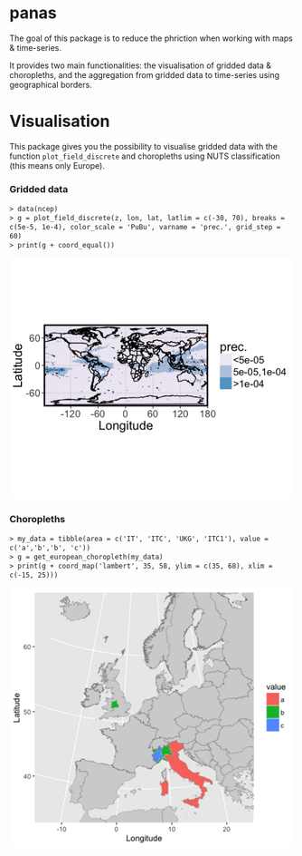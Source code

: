 panas
======
The goal of this package is to reduce the phriction when working with maps &amp; time-series.

It provides two main functionalities: the visualisation of gridded data & choropleths, and the aggregation from gridded data to time-series using geographical borders. 

# Visualisation
This package gives you the possibility to visualise gridded data with the function `plot_field_discrete` and choropleths using NUTS classification (this means only Europe). 

### Gridded data
```
> data(ncep)
> g = plot_field_discrete(z, lon, lat, latlim = c(-30, 70), breaks = c(5e-5, 1e-4), color_scale = 'PuBu', varname = 'prec.', grid_step = 60)
> print(g + coord_equal())
```
![alt text](https://github.com/matteodefelice/panas/blob/master/figures/example_plot1.png "Logo Title Text 1")

### Choropleths
```
> my_data = tibble(area = c('IT', 'ITC', 'UKG', 'ITC1'), value = c('a','b','b', 'c'))
> g = get_european_choropleth(my_data)
> print(g + coord_map('lambert', 35, 58, ylim = c(35, 68), xlim = c(-15, 25)))
```
![alt text](https://github.com/matteodefelice/panas/blob/master/figures/example_plot2.png "Logo Title Text 1")

